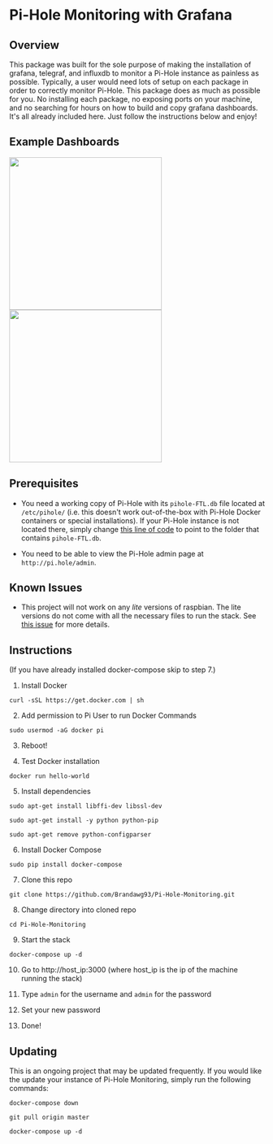 # Pi-Hole Monitoring with Grafana #

## Overview ##
This package was built for the sole purpose of making the installation of grafana, telegraf, and influxdb to monitor a Pi-Hole instance as painless as possible. Typically, a user would need lots of setup on each package in order to correctly monitor Pi-Hole. This package does as much as possible for you. No installing each package, no exposing ports on your machine, and no searching for hours on how to build and copy grafana dashboards. It's all already included here. Just follow the instructions below and enjoy!

## Example Dashboards ##
<img src="https://i.imgur.com/i2zoeb0.png" width=300/><img src="https://i.imgur.com/x4AssYP.png" width=300/>

## Prerequisites ##
- You need a working copy of Pi-Hole with its `pihole-FTL.db` file located at `/etc/pihole/` (i.e. this doesn't work out-of-the-box with Pi-Hole Docker containers or special installations). If your Pi-Hole instance is not located there, simply change [this line of code](https://github.com/Brandawg93/Pi-Hole-Monitoring/blob/master/docker-compose.yml#L16) to point to the folder that contains `pihole-FTL.db`.

- You need to be able to view the Pi-Hole admin page at `http://pi.hole/admin`.
## Known Issues ##
- This project will not work on any *lite* versions of raspbian. The lite versions do not come with all the necessary files to run the stack. See [this issue](https://github.com/Brandawg93/Pi-Hole-Monitoring/issues/6) for more details.

## Instructions ##
(If you have already installed docker-compose skip to step 7.)

1. Install Docker

  `curl -sSL https://get.docker.com | sh`

2. Add permission to Pi User to run Docker Commands

  `sudo usermod -aG docker pi`
  
3. Reboot!

4. Test Docker installation

  `docker run hello-world`
  
5. Install dependencies

  `sudo apt-get install libffi-dev libssl-dev`

  `sudo apt-get install -y python python-pip`

  `sudo apt-get remove python-configparser`

6. Install Docker Compose

  `sudo pip install docker-compose`
  
7. Clone this repo

  `git clone https://github.com/Brandawg93/Pi-Hole-Monitoring.git`
  
8. Change directory into cloned repo

  `cd Pi-Hole-Monitoring`

9. Start the stack

  `docker-compose up -d`

10. Go to http://host_ip:3000 (where host_ip is the ip of the machine running the stack)

11. Type `admin` for the username and `admin` for the password

12. Set your new password

13. Done!

## Updating ##
This is an ongoing project that may be updated frequently. If you would like the update your instance of Pi-Hole Monitoring, simply run the following commands:

`docker-compose down`

`git pull origin master`

`docker-compose up -d`
